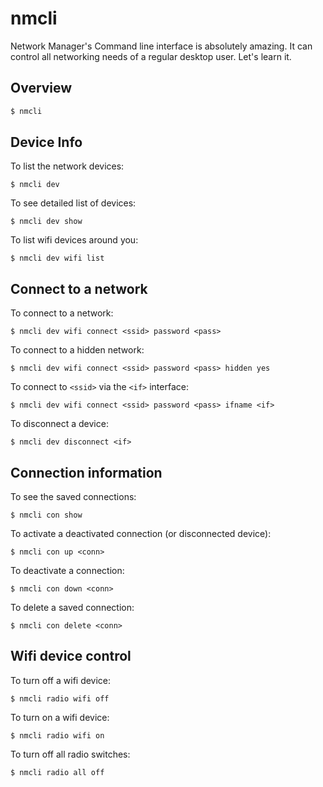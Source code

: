 # nmcli

Network Manager's Command line interface is absolutely amazing. It can control
all networking needs of a regular desktop user. Let's learn it.

## Overview

```bash
$ nmcli
```

## Device Info

To list the network devices:
```
$ nmcli dev
```
To see detailed list of devices:
```
$ nmcli dev show
```
To list wifi devices around you:
```
$ nmcli dev wifi list
```

## Connect to a network

To connect to a network:
```
$ nmcli dev wifi connect <ssid> password <pass>
```
To connect to a hidden network:
```
$ nmcli dev wifi connect <ssid> password <pass> hidden yes
```
To connect to `<ssid>` via the `<if>` interface:
```
$ nmcli dev wifi connect <ssid> password <pass> ifname <if>
```
To disconnect a device:
```
$ nmcli dev disconnect <if>
```

## Connection information

To see the saved connections:
```
$ nmcli con show
```
To activate a deactivated connection (or disconnected device):
```
$ nmcli con up <conn>
```
To deactivate a connection:
```
$ nmcli con down <conn>
```
To delete a saved connection:
```
$ nmcli con delete <conn>
```

## Wifi device control

To turn off a wifi device:
```
$ nmcli radio wifi off
```
To turn on a wifi device:
```
$ nmcli radio wifi on
```
To turn off all radio switches:
```
$ nmcli radio all off
```
